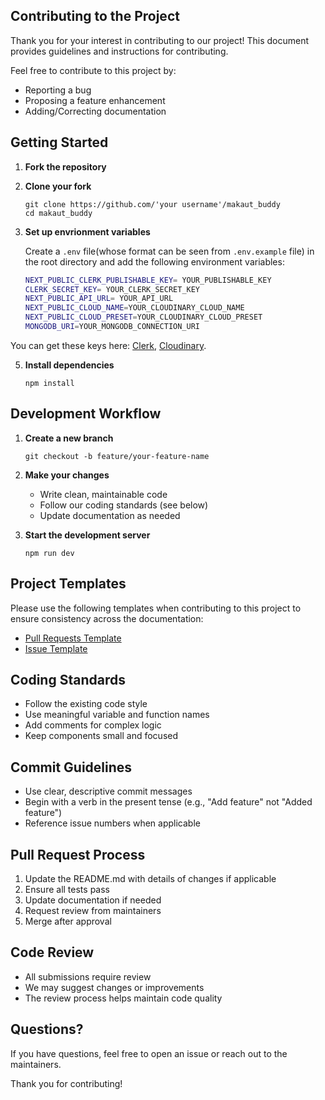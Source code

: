 ## Contributing to the Project

Thank you for your interest in contributing to our project! This document provides guidelines and instructions for contributing.

Feel free to contribute to this project by:

- Reporting a bug
- Proposing a feature enhancement
- Adding/Correcting documentation

## Getting Started

1. **Fork the repository**
2. **Clone your fork**

   ```
   git clone https://github.com/'your username'/makaut_buddy
   cd makaut_buddy
   ```

3. **Set up envrionment variables**

   Create a `.env` file(whose format can be seen from `.env.example` file) in the root directory and add the following environment variables:
   
    ```sh
    NEXT_PUBLIC_CLERK_PUBLISHABLE_KEY= YOUR_PUBLISHABLE_KEY
    CLERK_SECRET_KEY= YOUR_CLERK_SECRET_KEY
    NEXT_PUBLIC_API_URL= YOUR_API_URL
    NEXT_PUBLIC_CLOUD_NAME=YOUR_CLOUDINARY_CLOUD_NAME
    NEXT_PUBLIC_CLOUD_PRESET=YOUR_CLOUDINARY_CLOUD_PRESET
    MONGODB_URI=YOUR_MONGODB_CONNECTION_URI
    ```

You can get these keys here: [Clerk](https://clerk.com/), [Cloudinary](https://cloudinary.com/).

5. **Install dependencies**

   ```
   npm install
   ```

## Development Workflow

1. **Create a new branch**

   ```
   git checkout -b feature/your-feature-name
   ```

2. **Make your changes**

   - Write clean, maintainable code
   - Follow our coding standards (see below)
   - Update documentation as needed

3. **Start the development server**
   ```
   npm run dev
   ```

## Project Templates
Please use the following templates when contributing to this project to ensure consistency across the documentation:

- [Pull Requests Template](docs\issue_template.md)
- [Issue Template](docs\pull_request_template.md)

## Coding Standards

- Follow the existing code style
- Use meaningful variable and function names
- Add comments for complex logic
- Keep components small and focused

## Commit Guidelines

- Use clear, descriptive commit messages
- Begin with a verb in the present tense (e.g., "Add feature" not "Added feature")
- Reference issue numbers when applicable

## Pull Request Process

1. Update the README.md with details of changes if applicable
2. Ensure all tests pass
3. Update documentation if needed
4. Request review from maintainers
5. Merge after approval

## Code Review

- All submissions require review
- We may suggest changes or improvements
- The review process helps maintain code quality

## Questions?

If you have questions, feel free to open an issue or reach out to the maintainers.

Thank you for contributing!
